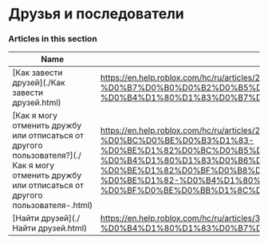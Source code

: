 # Друзья и последователи  
### Articles in this section
Name|URL
-|-
[Как завести друзей](./Как завести друзей.html) |https://en.help.roblox.com/hc/ru/articles/203313580-%D0%9A%D0%B0%D0%BA-%D0%B7%D0%B0%D0%B2%D0%B5%D1%81%D1%82%D0%B8-%D0%B4%D1%80%D1%83%D0%B7%D0%B5%D0%B9
[Как я могу отменить дружбу или отписаться от другого пользователя?](./Как я могу отменить дружбу или отписаться от другого пользователя-.html) |https://en.help.roblox.com/hc/ru/articles/203313590-%D0%9A%D0%B0%D0%BA-%D1%8F-%D0%BC%D0%BE%D0%B3%D1%83-%D0%BE%D1%82%D0%BC%D0%B5%D0%BD%D0%B8%D1%82%D1%8C-%D0%B4%D1%80%D1%83%D0%B6%D0%B1%D1%83-%D0%B8%D0%BB%D0%B8-%D0%BE%D1%82%D0%BF%D0%B8%D1%81%D0%B0%D1%82%D1%8C%D1%81%D1%8F-%D0%BE%D1%82-%D0%B4%D1%80%D1%83%D0%B3%D0%BE%D0%B3%D0%BE-%D0%BF%D0%BE%D0%BB%D1%8C%D0%B7%D0%BE%D0%B2%D0%B0%D1%82%D0%B5%D0%BB%D1%8F-
[Найти друзей](./Найти друзей.html) |https://en.help.roblox.com/hc/ru/articles/360000217903-%D0%9D%D0%B0%D0%B9%D1%82%D0%B8-%D0%B4%D1%80%D1%83%D0%B7%D0%B5%D0%B9
